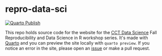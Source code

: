 # repro-data-sci

<!-- badges: start -->

[![Quarto Publish](https://github.com/cct-datascience/repro-data-sci/actions/workflows/publish.yaml/badge.svg)](https://github.com/cct-datascience/repro-data-sci/actions/workflows/publish.yaml)

<!-- badges: end -->

This repo holds source code for the website for the [CCT Data Science](https://datascience.cct.arizona.edu/) Fall Reproducibility and Data Science in R workshop series.
It's made with [Quarto](https://quarto.org/) and you can preview the site locally with `quarto preview`.
If you notice an error in the site, please open an [issue](https://github.com/cct-datascience/repro-data-sci/issues/new/choose) or make a pull request.

